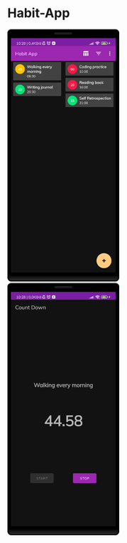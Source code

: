 # Habit-App
<img width="50%" height="50%" src="https://github.com/ahmfzn00/Habit-App/blob/master/image/Screenshot_20230731_102757.png"/>
<img width="50%" height="50%" src="https://github.com/ahmfzn00/Habit-App/blob/master/image/Screenshot_20230731_102819.png" />
